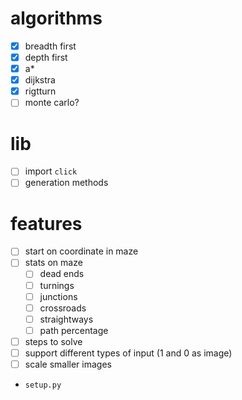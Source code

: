 # algorithms
- [x] breadth first
- [x] depth first
- [x] a*
- [x] dijkstra
- [x] rigtturn
- [ ] monte carlo?

# lib
- [ ] import `click`
- [ ] generation methods

# features
- [ ] start on coordinate in maze
- [ ] stats on maze
  - [ ] dead ends
  - [ ] turnings
  - [ ] junctions
  - [ ] crossroads
  - [ ] straightways
  - [ ] path percentage
- [ ] steps to solve
- [ ] support different types of input (1 and 0 as image)
- [ ] scale smaller images
- `setup.py`
